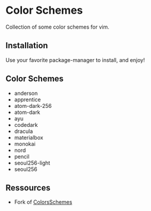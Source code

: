 # Color Schemes

Collection of some color schemes for vim.

## Installation

Use your favorite package-manager to install, and enjoy!

## Color Schemes

 - anderson
 - apprentice
 - atom-dark-256
 - atom-dark
 - ayu
 - codedark
 - dracula
 - materialbox
 - monokai
 - nord
 - pencil
 - seoul256-light
 - seoul256

##  Ressources

 - Fork of [ColorsSchemes](https://github.com/flazz/vim-colorschemes)
